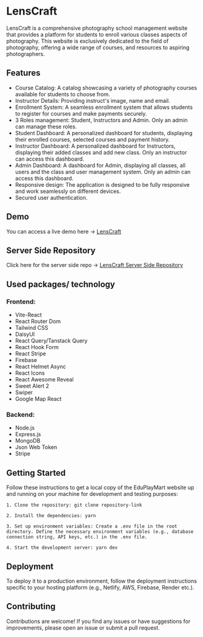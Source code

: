 # LensCraft

LensCraft is a comprehensive photography school management website that provides a platform for students to enroll various classes aspects of photography. This website is exclusively dedicated to the field of photography, offering a wide range of courses, and resources to aspiring photographers.

## Features

- Course Catalog: A catalog showcasing a variety of photography courses available for students to choose from.
- Instructor Details: Providing instruct's image, name and email.
- Enrollment System: A seamless enrollment system that allows students to register for courses and make payments securely.
- 3 Roles management: Student, Instructors and Admin. Only an admin can manage these roles.
- Student Dashboard: A personalized dashboard for students, displaying their enrolled courses, selected courses and payment history.
- Instructor Dashboard: A personalized dashboard for Instructors, displaying their added classes and add new class. Only an instructor can access this dashboard.
- Admin Dashboard: A dashboard for Admin, displaying all classes, all users and the class and user management system. Only an admin can access this dashboard.
- Responsive design: The application is designed to be fully responsive and work seamlessly on different devices.
- Secured user authentication.

## Demo

You can access a live demo here -> [LensCraft](https://lenscraft-sam.web.app/)

## Server Side Repository

Click here for the server side repo -> [LensCraft Server Side Repository](https://github.com/programming-hero-web-course1/b7a12-summer-camp-server_side-showkatali-dev)

## Used packages/ technology

### Frontend:

- Vite-React
- React Router Dom
- Tailwind CSS
- DaisyUI
- React Query/Tanstack Query
- React Hook Form
- React Stripe
- Firebase
- React Helmet Async
- React Icons
- React Awesome Reveal
- Sweet Alert 2
- Swiper
- Google Map React

### Backend:

- Node.js
- Express.js
- MongoDB
- Json Web Token
- Stripe

## Getting Started

Follow these instructions to get a local copy of the EduPlayMart website up and running on your machine for development and testing purposes:

    1. Clone the repository: git clone repository-link

    2. Install the dependencies: yarn

    3. Set up environment variables: Create a .env file in the root directory. Define the necessary environment variables (e.g., database connection string, API keys, etc.) in the .env file.

    4. Start the development server: yarn dev

## Deployment

To deploy it to a production environment, follow the deployment instructions specific to your hosting platform (e.g., Netlify, AWS, Firebase, Render etc.).

## Contributing

Contributions are welcome! If you find any issues or have suggestions for improvements, please open an issue or submit a pull request.
